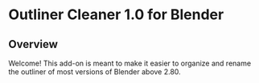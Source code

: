 # Outliner Cleaner 1.0 for Blender
## Overview
Welcome! This add-on is meant to make it easier to organize and rename the outliner of most versions of Blender above 2.80. 
